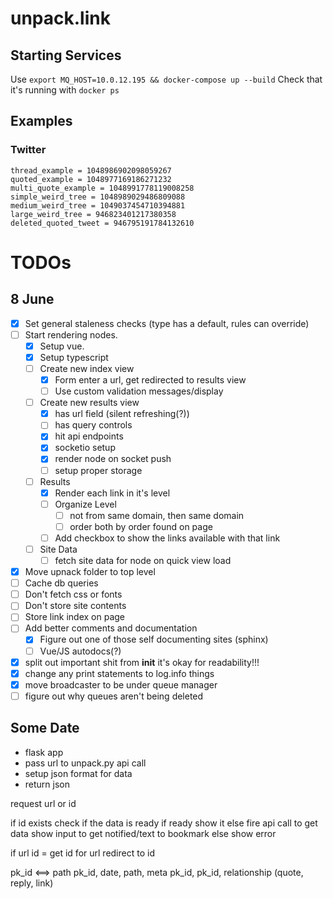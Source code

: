 # unpack.link

## Starting Services

Use `export MQ_HOST=10.0.12.195 && docker-compose up --build`
Check that it's running with `docker ps`


## Examples
### Twitter
```
thread_example = 1048986902098059267
quoted_example = 1048977169186271232
multi_quote_example = 1048991778119008258
simple_weird_tree = 1048989029486809088
medium_weird_tree = 1049037454710394881
large_weird_tree = 946823401217380358
deleted_quoted_tweet = 946795191784132610
```

# TODOs

## 8 June
- [x] Set general staleness checks (type has a default, rules can override)
- [ ] Start rendering nodes.
    - [x] Setup vue.
    - [x] Setup typescript
    - [ ] Create new index view
        - [x] Form enter a url, get redirected to results view
        - [ ] Use custom validation messages/display
    - [ ] Create new results view
        - [x] has url field (silent refreshing(?))
        - [ ] has query controls
        - [x] hit api endpoints
        - [x] socketio setup
        - [x] render node on socket push
        - [ ] setup proper storage
    - [ ] Results
        - [x] Render each link in it's level
        - [ ] Organize Level
            - [ ] not from same domain, then same domain
            - [ ] order both by order found on page
        - [ ] Add checkbox to show the links available with that link
    - [ ] Site Data
        - [ ] fetch site data for node on quick view load
- [x] Move upnack folder to top level
- [ ] Cache db queries
- [ ] Don't fetch css or fonts
- [ ] Don't store site contents
- [ ] Store link index on page
- [ ] Add better comments and documentation
    - [x] Figure out one of those self documenting sites (sphinx)
    - [ ] Vue/JS autodocs(?)
- [x] split out important shit from __init__ it's okay for readability!!!
- [x] change any print statements to log.info things
- [x] move broadcaster to be under queue manager
- [ ] figure out why queues aren't being deleted

## Some Date
- flask app
- pass url to unpack.py api call
- setup json format for data
- return json


request url or id

if id exists
    check if the data is ready
    if ready
        show it
    else
        fire api call to get data
        show input to get notified/text to bookmark
else
    show error

if url
    id = get id for url
    redirect to id

pk_id <==> path
pk_id, date, path, meta
pk_id, pk_id, relationship (quote, reply, link)
